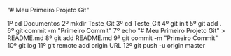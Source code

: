 "# Meu Primeiro Projeto Git" 

1º cd Documentos
2º mkdir Teste_Git
3º cd Teste_Git
4º git init
5º git add .
6º git commit -m "Primeiro Commit"
7º echo "# Meu Primeiro Projeto Git" > README.md
8º git add README.md
9º git commit -m "Primeiro Commit"
10º git log
11º git remote add origin URL
12º git push -u origin master
